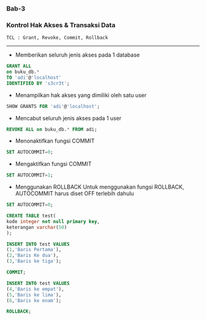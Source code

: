 ### Bab-3
### Kontrol Hak Akses & Transaksi Data
    TCL : Grant, Revoke, Commit, Rollback
---

- Memberikan seluruh jenis akses pada 1 database
```sql
GRANT ALL
on buku_db.*
TO 'adi'@'localhost'
IDENTIFIED BY 's3cr3t';
```

- Menampilkan hak akses yang dimiliki oleh satu user
```sql
SHOW GRANTS FOR 'adi'@'localhost';
```

- Mencabut seluruh jenis akses pada 1 user
```sql
REVOKE ALL on buku_db.* FROM adi;
```

- Menonaktifkan fungsi COMMIT
```sql
SET AUTOCOMMIT=0;
```

- Mengaktifkan fungsi COMMIT
```sql
SET AUTOCOMMIT=1;
```

- Menggunakan ROLLBACK
Untuk menggunakan fungsi ROLLBACK, AUTOCOMMIT harus diset OFF terlebih dahulu
```sql
SET AUTOCOMMIT=0;
```
```sql
CREATE TABLE test(
kode integer not null primary key,
keterangan varchar(50)
);
```

```sql
INSERT INTO test VALUES
(1,'Baris Pertama'),
(2,'Baris Ke dua'),
(3,'Baris ke tiga');
```

```sql
COMMIT;
```

```sql
INSERT INTO test VALUES
(4,'Baris ke empat'),
(5,'Baris ke lima'),
(6,'Baris ke enam');
```

```sql
ROLLBACK;
```